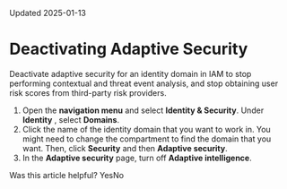 Updated 2025-01-13
# Deactivating Adaptive Security
Deactivate adaptive security for an identity domain in IAM to stop performing contextual and threat event analysis, and stop obtaining user risk scores from third-party risk providers.
  1. Open the **navigation menu** and select **Identity & Security**. Under **Identity** , select **Domains**. 
  2. Click the name of the identity domain that you want to work in. You might need to change the compartment to find the domain that you want. Then, click **Security** and then **Adaptive security**.
  3. In the **Adaptive security** page, turn off **Adaptive intelligence**.


Was this article helpful?
YesNo

